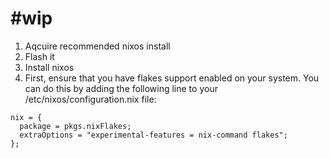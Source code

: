 # #wip 
1. Aqcuire recommended nixos install
2. Flash it
3. Install nixos
4. First, ensure that you have flakes support enabled on your system. You can do this by adding the following line to your /etc/nixos/configuration.nix file:

```
nix = {
  package = pkgs.nixFlakes;
  extraOptions = "experimental-features = nix-command flakes";
};
```